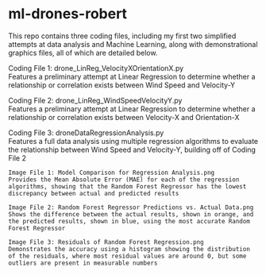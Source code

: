 # ml-drones-robert

This repo contains three coding files, including my first two simplified attempts at data analysis and Machine Learning, along with demonstrational graphics files, all of which are detailed below.


Coding File 1: drone_LinReg_VelocityXOrientationX.py      
Features a preliminary attempt at Linear Regression to determine whether a relationship or correlation exists between Wind Speed and Velocity-Y

Coding File 2: drone_LinReg_WindSpeedVelocityY.py        
Features a preliminary attempt at Linear Regression to determine whether a relationship or correlation exists between Velocity-X and Orientation-X
    
    
    
Coding File 3: droneDataRegressionAnalysis.py           
Features a full data analysis using multiple regression algorithms to evaluate the relationship between Wind Speed and Velocity-Y, building off of Coding File 2

    Image File 1: Model Comparison for Regression Analysis.png
    Provides the Mean Absolute Error (MAE) for each of the regression algorithms, showing that the Random Forest Regressor has the lowest discrepancy between actual and predicted results
    
    Image File 2: Random Forest Regressor Predictions vs. Actual Data.png
    Shows the difference between the actual results, shown in orange, and the predicted results, shown in blue, using the most accurate Random Forest Regressor
    
    Image File 3: Residuals of Random Forest Regression.png
    Demonstrates the accuracy using a histogram showing the distribution of the residuals, where most residual values are around 0, but some outliers are present in measurable numbers
    

